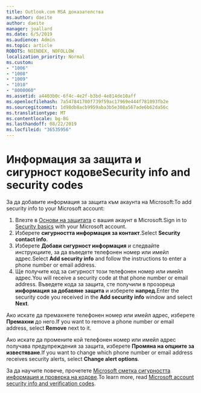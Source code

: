 ```yaml
---
title: Outlook.com MSA доказателства
ms.author: daeite
author: daeite
manager: joallard
ms.date: 6/5/2019
ms.audience: Admin
ms.topic: article
ROBOTS: NOINDEX, NOFOLLOW
localization_priority: Normal
ms.custom:
- "1006"
- "1008"
- "1009"
- "1010"
- "8000060"
ms.assetid: a4403b0c-6f4c-4e2f-b3bd-4e814de10aff
ms.openlocfilehash: 7a547841700f739f59ac17969e444f781093fb2e
ms.sourcegitcommit: 1d98db8acb9959aba3b5e308a567ade6b62da56c
ms.translationtype: MT
ms.contentlocale: bg-BG
ms.lasthandoff: 08/22/2019
ms.locfileid: "36535956"
---
```

# <a name="security-info-and-security-codes"></a><span data-ttu-id="b7452-102">Информация за защита и сигурност кодове</span><span class="sxs-lookup"><span data-stu-id="b7452-102">Security info and security codes</span></span>

<span data-ttu-id="b7452-103">За да добавите информация за защита към акаунта на Microsoft:</span><span class="sxs-lookup"><span data-stu-id="b7452-103">To add security info to your Microsoft account:</span></span>

1. <span data-ttu-id="b7452-104">Влезте в [Основи на защитата](https://account.microsoft.com/security) с вашия акаунт в Microsoft.</span><span class="sxs-lookup"><span data-stu-id="b7452-104">Sign in to [Security basics](https://account.microsoft.com/security) with your Microsoft account.</span></span>
1. <span data-ttu-id="b7452-105">Изберете **сигурността информация за контакт**.</span><span class="sxs-lookup"><span data-stu-id="b7452-105">Select **Security contact info**.</span></span>
1. <span data-ttu-id="b7452-106">Изберете **Добави сигурност информация** и следвайте инструкциите, за да въведете телефонен номер или имейл адрес.</span><span class="sxs-lookup"><span data-stu-id="b7452-106">Select **Add security info** and follow the instructions to enter a phone number or email address.</span></span>
1. <span data-ttu-id="b7452-107">Ще получите код за сигурност този телефонен номер или имейл адрес.</span><span class="sxs-lookup"><span data-stu-id="b7452-107">You will receive a security code at that phone number or email address.</span></span> <span data-ttu-id="b7452-108">Въведете кода за защита, сте получили в прозореца **информация за добавяне защита** и изберете **напред**.</span><span class="sxs-lookup"><span data-stu-id="b7452-108">Enter the security code you received in the **Add security info** window and select **Next**.</span></span>

<span data-ttu-id="b7452-109">Ако искате да премахнете телефонен номер или имейл адрес, изберете **Премахни** до него.</span><span class="sxs-lookup"><span data-stu-id="b7452-109">If you want to remove a phone number or email address, select **Remove** next to it.</span></span>

<span data-ttu-id="b7452-110">Ако искате да промените кой телефонен номер или имейл адрес получава предупреждения за защита, изберете **Промяна на опциите за известяване**.</span><span class="sxs-lookup"><span data-stu-id="b7452-110">If you want to change which phone number or email address receives security alerts, select **Change alert options**.</span></span>

<span data-ttu-id="b7452-111">За да научите повече, прочетете [Microsoft сметка сигурността информация и проверка на кодове](https://support.microsoft.com/help/12428/).</span><span class="sxs-lookup"><span data-stu-id="b7452-111">To learn more, read [Microsoft account security info and verification codes](https://support.microsoft.com/help/12428/).</span></span>